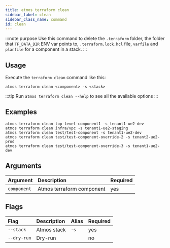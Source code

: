 ```yaml
---
title: atmos terraform clean
sidebar_label: clean
sidebar_class_name: command
id: clean
---
```


:::note purpose
Use this command to delete the `.terraform` folder, the folder that `TF_DATA_DIR` ENV var points to, `.terraform.lock.hcl` file, `varfile`
and `planfile` for a
component in a stack.
:::

## Usage

Execute the `terraform clean` command like this:

```shell
atmos terraform clean <component> -s <stack>
```

:::tip
Run `atmos terraform clean --help` to see all the available options
:::

## Examples

```shell
atmos terraform clean top-level-component1 -s tenant1-ue2-dev
atmos terraform clean infra/vpc -s tenant1-ue2-staging
atmos terraform clean test/test-component -s tenant1-ue2-dev
atmos terraform clean test/test-component-override-2 -s tenant2-ue2-prod
atmos terraform clean test/test-component-override-3 -s tenant1-ue2-dev
```

## Arguments

| Argument    | Description               | Required |
|:------------|:--------------------------|:---------|
| `component` | Atmos terraform component | yes      |

## Flags

| Flag        | Description | Alias | Required |
|:------------|:------------|:------|:---------|
| `--stack`   | Atmos stack | `-s`  | yes      |
| `--dry-run` | Dry-run     |       | no       |
